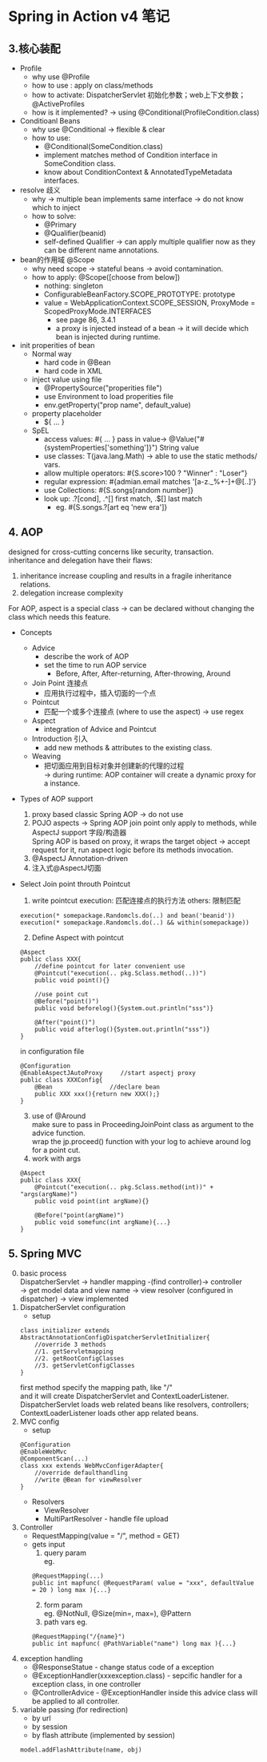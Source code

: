 # Spring in Action v4 笔记

## 3.核心装配
* Profile
    - why use @Profile
    - how to use : apply on class/methods
    - how to activate: DispatcherServlet 初始化参数；web上下文参数； @ActiveProfiles
    - how is it implemented? -> using @Conditional(ProfileCondition.class)
* Conditioanl Beans
    - why use @Conditional -> flexible & clear
    - how to use: 
        - @Conditional(SomeCondition.class)
        - implement matches method of Condition interface in SomeCondition class.
        - know about ConditionContext & AnnotatedTypeMetadata interfaces.
* resolve 歧义
    - why -> multiple bean implements same interface -> do not know which to inject
    - how to solve:
        - @Primary
        - @Qualifier(beanid)
        - self-defined Qualifier -> can apply multiple qualifier now as they can be different name annotations.
* bean的作用域 @Scope
    - why need scope -> stateful beans -> avoid contamination.
    - how to apply: @Scope([choose from below])
        - nothing: singleton
        - ConfigurableBeanFactory.SCOPE_PROTOTYPE: prototype
        - value = WebApplicationContext.SCOPE_SESSION, ProxyMode = ScopedProxyMode.INTERFACES
            - see page 86, 3.4.1
            - a proxy is injected instead of a bean -> it will decide which bean is injected during runtime.
* init properities of bean
    - Normal way 
        - hard code in @Bean
        - hard code in XML
    - inject value using file
        - @PropertySource("properities file")
        - use Environment to load properities file
        - env.getProperty("prop name", default_value)
    - property placeholder
        - ${ ... }
    - SpEL
        - access values: #{ ... } pass in value-> @Value("#{systemProperties['something']}") String value
        - use classes: T(java.lang.Math) -> able to use the static methods/ vars.
        - allow multiple operators: #{S.score>100 ? "Winner" : "Loser"}
        - regular expression: #{admian.email matches '[a-z._%+-]+@[..]'}
        - use Collections: #{S.songs[random number]}
        - look up: .?[cond], .^[] first match, .$[] last match
            - eg. #{S.songs.?[art eq 'new era']}
## 4. AOP
designed for cross-cutting concerns like security, transaction.\
inheritance and delegation have their flaws: 
1. inheritance increase coupling and results in a fragile inheritance relations.
2. delegation increase complexity

For AOP, aspect is a special class -> can be declared without changing the class which needs this feature.
* Concepts
    * Advice
        - describe the work of AOP
        - set the time to run AOP service
            - Before, After, After-returning, After-throwing, Around
    * Join Point 连接点
        - 应用执行过程中，插入切面的一个点
    * Pointcut
        - 匹配一个或多个连接点 (where to use the aspect) -> use regex
    * Aspect
        - integration of Advice and Pointcut
    * Introduction 引入
        - add new methods & attributes to the existing class.
    * Weaving
        - 把切面应用到目标对象并创建新的代理的过程 \
        -> during runtime: AOP container will create a dynamic proxy for a instance.
* Types of AOP support
    1. proxy based classic Spring AOP -> do not use
    2. POJO aspects -> Spring AOP join point only apply to methods, while AspectJ support 字段/构造器\
    Spring AOP is based on proxy, it wraps the target object -> accept request for it, run aspect logic before its methods invocation.
    3. @AspectJ Annotation-driven
    4. 注入式@AspectJ切面

* Select Join point throuth Pointcut
    1. write pointcut
    execution: 匹配连接点的执行方法
    others: 限制匹配
    ```
    execution(* somepackage.Randomcls.do(..) and bean('beanid'))
    execution(* somepackage.Randomcls.do(..) && within(somepackage))
    ```

    2. Define Aspect with pointcut
    ```
    @Aspect
    public class XXX{
        //define pointcut for later convenient use
        @Pointcut("execution(.. pkg.Sclass.method(..))")
        public void point(){}

        //use point cut
        @Before("point()")
        public void beforelog(){System.out.println("sss")}

        @After("point()")
        public void afterlog(){System.out.println("sss")}
    }
    ```
    in configuration file
    ```
    @Configuration
    @EnableAspectJAutoProxy     //start aspectj proxy
    public class XXXConfig{
        @Bean                //declare bean
        public XXX xxx(){return new XXX();}
    }
    ```
    3. use of @Around\
        make sure to pass in ProceedingJoinPoint class as argument to the advice function.\
        wrap the jp.proceed() function with your log to achieve around log for a point cut.
    4. work with args
    ```
    @Aspect
    public class XXX{
        @Pointcut("execution(.. pkg.Sclass.method(int))" + "args(argName)")
        public void point(int argName){}

        @Before("point(argName)")
        public void somefunc(int argName){...}
    }
    ```

## 5. Spring MVC
0. basic process\
DispatcherServlet -> handler mapping -(find controller)-> controller\
-> get model data and view name -> view resolver (configured in dispatcher) -> view implemented
1. DispatcherServlet configuration
    * setup
    ```
    class initializer extends AbstractAnnotationConfigDispatcherServletInitializer{
        //override 3 methods
        //1. getServletmapping
        //2. getRootConfigClasses
        //3. getServletConfigClasses
    }
    ```
    first method specify the mapping path, like "/"\
    and it will create DispatcherServlet and ContextLoaderListener.\
    DispatcherServlet loads web related beans like resolvers, controllers; ContextLoaderListener loads other app related beans.
2. MVC config
    * setup
    ```
    @Configuration
    @EnableWebMvc
    @ComponentScan(...)
    class xxx extends WebMvcConfigerAdapter{
        //override defaulthandling
        //write @Bean for viewResolver
    }
    ```
    * Resolvers
        * ViewResolver
        * MultiPartResolver - handle file upload
3. Controller
    * RequestMapping(value = "/", method = GET)
    * gets input
        1. query param\
        eg. 
        ```
        @RequestMapping(...)
        public int mapfunc( @RequestParam( value = "xxx", defaultValue = 20 ) long max ){...}
        ```
        2. form param\
        eg. @NotNull, @Size(min=, max=), @Pattern
        3. path vars
        eg. 
        ```
        @RequestMapping("/{name}")
        public int mapfunc( @PathVariable("name") long max ){...}
        ```
4. exception handling
    * @ResponseStatue - change status code of a exception
    * @ExceptionHandler(xxxexception.class) - sepcific handler for a exception class, in one controller
    * @ControllerAdvice - @ExceptionHandler inside this advice class will be applied to all controller.
5. variable passing (for redirection)
    * by url
    * by session
    * by flash attribute (implemented by session)
    ```
    model.addFlashAttribute(name, obj)
    ```
